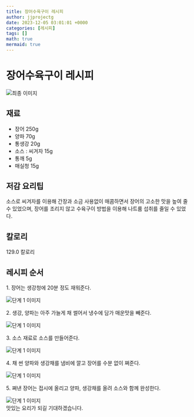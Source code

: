 ```yaml
---
title: 장어수육구이 레시피
author: jjprojectg
date: 2023-12-05 03:01:01 +0000
categories: [레시피]
tags: []
math: true
mermaid: true
---
```

<meta name="og:type" content="website"/>
<meta charset="UTF-8"/>
<div class="header">
  <h1>장어수육구이 레시피</h1>
</div>

<div class="container my-4">
  <div class="row">
    <div class="col-12 col-md-6">
      <div class="recipe-image">
        <img src="http://www.foodsafetykorea.go.kr/uploadimg/cook/10_00405_2.png" class="step-image" alt="최종 이미지"/>
      </div>
    </div>
    <div class="col-12 col-md-6">
      <div class="ingredients">
        <h2>재료</h2>
        <ul class="card">
          <li> 장어 250g </li>
          <li>  양파 70g </li>
          <li>  통생강 20g </li>
          <li> 소스 : 씨겨자 15g </li>
          <li>  통깨 5g </li>
          <li>  매실청 15g </li>
</ul>
      </div>
    </div>
    <div class="col-12 col-md-6">
      <div class="ingredients">
        <h2>저감 요리팁</h2>
        <div class="card"> 
          <p>
            소스로 씨겨자를 이용해 간장과 소금 사용없이 매콤하면서 장어의 고소한 맛을 높여 줄 수 있었으며, 장어를 조리지 않고 수육구이 방법을 이용해 나트륨 섭취를 줄일 수 있었다.
          </p>
        </div>
      </div>
      <div class="ingredients">
        <h2>칼로리</h2>
        <div class="card"> 
          <p>
            129.0 칼로리
          </p>
        </div>
      </div>
    </div>
  </div>

  <h2 class="my-4">레시피 순서</h2>
  <div class="card recipe-card">
    <div class="card-body recipe-step">
      <p class="card-text step-description">1. 장어는 생강청에 20분 정도 재워준다.</p>
      <img src="http://www.foodsafetykorea.go.kr/uploadimg/cook/20_00405_01.png" alt="단계 1 이미지" class="step-image"/>
    </div>
  </div>
  <div class="card recipe-card">
    <div class="card-body recipe-step">
      <p class="card-text step-description">2. 생강, 양파는 아주 가늘게 채 썰어서 냉수에
담가 매운맛을 빼준다.</p>
      <img src="http://www.foodsafetykorea.go.kr/uploadimg/cook/20_00405_02.png" alt="단계 1 이미지" class="step-image"/>
    </div>
  </div>
  <div class="card recipe-card">
    <div class="card-body recipe-step">
      <p class="card-text step-description">3. 소스 재료로 소스를 만들어준다.</p>
      <img src="http://www.foodsafetykorea.go.kr/uploadimg/cook/20_00405_03.png" alt="단계 1 이미지" class="step-image"/>
    </div>
  </div>
  <div class="card recipe-card">
    <div class="card-body recipe-step">
      <p class="card-text step-description">4. 채 썬 양파와 생강채를 냄비에 깔고 장어를
수분 없이 쪄준다.</p>
      <img src="http://www.foodsafetykorea.go.kr/uploadimg/cook/20_00405_04.png" alt="단계 1 이미지" class="step-image"/>
    </div>
  </div>
  <div class="card recipe-card">
    <div class="card-body recipe-step">
      <p class="card-text step-description">5. 쪄낸 장어는 접시에 올리고 양파, 생강채를
올려 소스와 함께 완성한다.</p>
      <img src="http://www.foodsafetykorea.go.kr/uploadimg/cook/20_00405_05.png" alt="단계 1 이미지" class="step-image"/>
    </div>
  </div>

</div>
맛있는 요리가 되길 기대하겠습니다.
